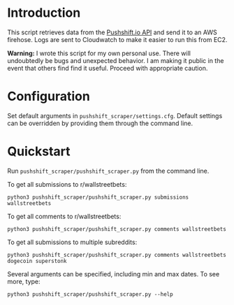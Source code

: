 # Introduction

This script retrieves data from the [Pushshift.io API](https://pushshift.io/api-parameters/) and send it to an AWS firehose. Logs are sent to Cloudwatch to make it easier to run this from EC2.

**Warning:** I wrote this script for my own personal use. There will undoubtedly be bugs and unexpected behavior. I am making it public in the event that others find find it useful. Proceed with appropriate caution.

# Configuration
Set default arguments in `pushshift_scraper/settings.cfg`. Default settings can be overridden by providing them through the command line.

# Quickstart

Run `pushshift_scraper/pushshift_scraper.py` from the command line.

To get all submissions to r/wallstreetbets:

```shell
python3 pushshift_scraper/pushshift_scraper.py submissions wallstreetbets
```

To get all comments to r/wallstreetbets:

```shell
python3 pushshift_scraper/pushshift_scraper.py comments wallstreetbets
```

To get all submissions to multiple subreddits:

```shell
python3 pushshift_scraper/pushshift_scraper.py comments wallstreetbets dogecoin superstonk
```

Several arguments can be specified, including min and max dates. To see more, type:

```shell
python3 pushshift_scraper/pushshift_scraper.py --help
```
